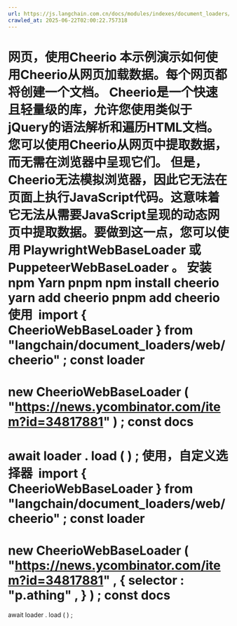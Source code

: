 ```yaml
---
url: https://js.langchain.com.cn/docs/modules/indexes/document_loaders/examples/web_loaders/web_cheerio
crawled_at: 2025-06-22T02:00:22.757318
---
```


网页，使用Cheerio
本示例演示如何使用Cheerio从网页加载数据。每个网页都将创建一个文档。
Cheerio是一个快速且轻量级的库，允许您使用类似于jQuery的语法解析和遍历HTML文档。您可以使用Cheerio从网页中提取数据，而无需在浏览器中呈现它们。
但是， Cheerio无法模拟浏览器，因此它无法在页面上执行JavaScript代码。这意味着它无法从需要JavaScript呈现的动态网页中提取数据。要做到这一点，您可以使用
PlaywrightWebBaseLoader
或
PuppeteerWebBaseLoader
。
安装
​
npm
Yarn
pnpm
npm
install
cheerio
yarn
add
cheerio
pnpm
add
cheerio
使用
​
import
{
CheerioWebBaseLoader
}
from
"langchain/document_loaders/web/cheerio"
;
const
loader
=
new
CheerioWebBaseLoader
(
"https://news.ycombinator.com/item?id=34817881"
)
;
const
docs
=
await
loader
.
load
(
)
;
使用，自定义选择器
​
import
{
CheerioWebBaseLoader
}
from
"langchain/document_loaders/web/cheerio"
;
const
loader
=
new
CheerioWebBaseLoader
(
"https://news.ycombinator.com/item?id=34817881"
,
{
selector
:
"p.athing"
,
}
)
;
const
docs
=
await
loader
.
load
(
)
;